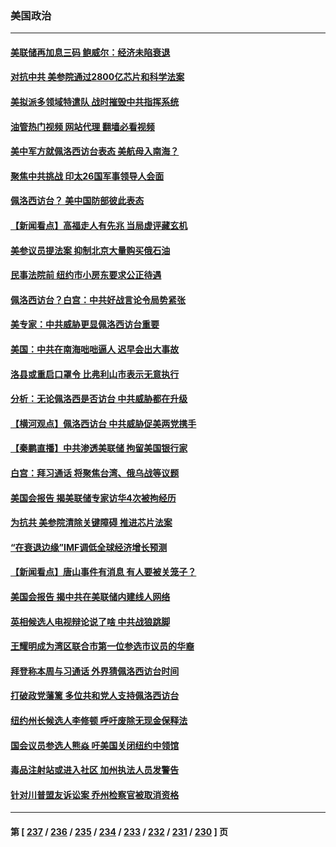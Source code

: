 ### 美国政治
---
#### [美联储再加息三码 鲍威尔：经济未陷衰退](../../pages/ncid1078159/n13790265.md?07280445) 
#### [对抗中共 美参院通过2800亿芯片和科学法案](../../pages/ncid1078159/n13790299.md?07280445) 
#### [美拟派多领域特遣队 战时摧毁中共指挥系统](../../pages/ncid1078159/n13790295.md?07280445) 
#### [油管热门视频 网站代理 翻墙必看视频](http://209.222.30.114:81/youtube.html?07280445)
#### [美中军方就佩洛西访台表态 美航母入南海？](../../pages/ncid1078159/n13790275.md?07280445) 
#### [聚焦中共挑战 印太26国军事领导人会面](../../pages/ncid1078159/n13790193.md?07280445) 
#### [佩洛西访台？ 美中国防部彼此表态](../../pages/ncid1078159/n13790021.md?07280445) 
#### [【新闻看点】高福走人有先兆 当局虚评藏玄机](../../pages/ncid1078159/n13789564.md?07280445) 
#### [美参议员提法案 抑制北京大量购买俄石油](../../pages/ncid1078159/n13789836.md?07280445) 
#### [民事法院前 纽约市小房东要求公正待遇](../../pages/ncid1078159/n13789764.md?07280445) 
#### [佩洛西访台？白宫：中共好战言论令局势紧张](../../pages/ncid1078159/n13789687.md?07280445) 
#### [美专家：中共威胁更显佩洛西访台重要](../../pages/ncid1078159/n13789714.md?07280445) 
#### [美国：中共在南海咄咄逼人 迟早会出大事故](../../pages/ncid1078159/n13789655.md?07280445) 
#### [洛县或重启口罩令 比弗利山市表示无意执行](../../pages/ncid1078159/n13789671.md?07280445) 
#### [分析：无论佩洛西是否访台 中共威胁都在升级](../../pages/ncid1078159/n13789534.md?07280445) 
#### [【横河观点】佩洛西访台 中共威胁促美两党携手](../../pages/ncid1078159/n13789610.md?07280445) 
#### [【秦鹏直播】中共渗透美联储 拘留美国银行家](../../pages/ncid1078159/n13789607.md?07280445) 
#### [白宫：拜习通话 将聚焦台湾、俄乌战等议题](../../pages/ncid1078159/n13789569.md?07280445) 
#### [美国会报告 揭美联储专家访华4次被拘经历](../../pages/ncid1078159/n13789570.md?07280445) 
#### [为抗共 美参院清除关键障碍 推进芯片法案](../../pages/ncid1078159/n13789542.md?07280445) 
#### [“在衰退边缘”IMF调低全球经济增长预测](../../pages/ncid1078159/n13789527.md?07280445) 
#### [【新闻看点】唐山事件有消息 有人要被关笼子？](../../pages/ncid1078159/n13788937.md?07280445) 
#### [美国会报告 揭中共在美联储内建线人网络](../../pages/ncid1078159/n13789469.md?07280445) 
#### [英相候选人电视辩论说了啥 中共战狼跳脚](../../pages/ncid1078159/n13789383.md?07280445) 
#### [王耀明成为湾区联合市第一位参选市议员的华裔](../../pages/ncid1078159/n13789442.md?07280445) 
#### [拜登称本周与习通话 外界猜佩洛西访台时间](../../pages/ncid1078159/n13789326.md?07280445) 
#### [打破政党藩篱 多位共和党人支持佩洛西访台](../../pages/ncid1078159/n13789227.md?07280445) 
#### [纽约州长候选人李修顿 呼吁废除无现金保释法](../../pages/ncid1078159/n13789115.md?07280445) 
#### [国会议员参选人熊焱 吁美国关闭纽约中领馆](../../pages/ncid1078159/n13789113.md?07280445) 
#### [毒品注射站或进入社区 加州执法人员发警告](../../pages/ncid1078159/n13789074.md?07280445) 
#### [针对川普盟友诉讼案 乔州检察官被取消资格](../../pages/ncid1078159/n13788975.md?07280445) 

---
#### 第 [ [237](./237.md?07280445) / [236](./236.md?07280445) / [235](./235.md?07280445) / [234](./234.md?07280445) / [233](./233.md?07280445) / [232](./232.md?07280445) / [231](./231.md?07280445) / [230](./230.md?07280445) ] 页
